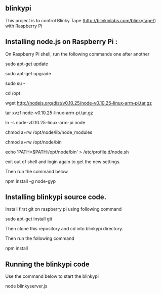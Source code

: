 ## blinkypi

This project is to control Blinky Tape (http://blinkinlabs.com/blinkytape/) with Raspberry Pi

## Installing node.js on Raspberry Pi :
On Raspberry Pi shell, run the following commands one after another

sudo apt-get update

sudo apt-get upgrade

sudo su -

cd /opt

wget http://nodejs.org/dist/v0.10.25/node-v0.10.25-linux-arm-pi.tar.gz

tar xvzf node-v0.10.25-linux-arm-pi.tar.gz

ln -s node-v0.10.25-linux-arm-pi node

chmod a+rw /opt/node/lib/node_modules

chmod a+rw /opt/node/bin

echo 'PATH=$PATH:/opt/node/bin' > /etc/profile.d/node.sh

exit out of shell and login again to get the new settings.

Then run the command below

npm install -g node-gyp 

## Installing blinkypi source code.

Install first git on raspberry pi using following command

sudo apt-get install git

Then clone this repository and cd into blinkypi directory.

Then run the following command

npm install

## Running the blinkypi code

Use the command below to start the blinkypi

node blinkyserver.js
